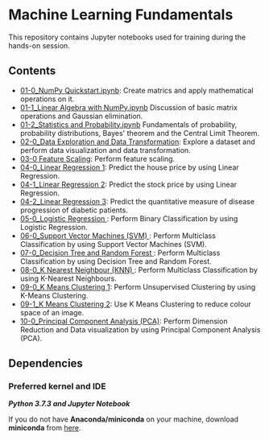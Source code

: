 # Machine Learning Fundamentals

This repository contains Jupyter notebooks used for training during the hands-on session.
## Contents

- [01-0_NumPy Quickstart.ipynb](solution/01-0_NumPy%20Quickstart.ipynb):
  Create matrics and apply mathematical operations on it.
- [01-1_Linear Algebra with NumPy.ipynb](solution/01-1_Linear%20Algebra%20with%20NumPy.ipynb)
  Discussion of basic matrix operations and Gaussian elimination. 
- [01-2_Statistics and Probability.ipynb](solution/01-2_Statistics%20and%20Probability.ipynb)
  Fundamentals of probability, probability distributions, Bayes' theorem and the Central Limit Theorem.
- [02-0_Data Exploration and Data Transformation](solution/02-0_Data%20Exploration%20and%20Data%20Transformation.ipynb):
  Explore a dataset and perform data visualization and data transformation.
- [03-0 Feature Scaling](solution/03-0_Feature%20Scaling.ipynb):
  Perform feature scaling.
- [04-0_Linear Regression 1](solution/04-0_Linear%20Regression%201.ipynb):
  Predict the house price by using Linear Regression.
- [04-1_Linear Regression 2](solution/04-1_Linear%20Regression%202.ipynb):
  Predict the stock price by using Linear Regression.
- [04-2_Linear Regression 3](solution/04-2_Linear%20Regression%203.ipynb):
  Predict the quantitative measure of disease progression of diabetic patients.
- [05-0_Logistic Regression ](solution/05-0_Logistic%20Regression.ipynb):
  Perform Binary Classification by using Logistic Regression.
- [06-0_Support Vector Machines (SVM) ](solution/06-0_Support%20Vector%20Machines(SVM).ipynb):
  Perform Multiclass Classification by using Support Vector Machines (SVM).
- [07-0_Decision Tree and Random Forest ](solution/07-0_Decision%20Tree%20and%20Random%20Forest.ipynb):
  Perform Multiclass Classification by using Decision Tree and Random Forest.
- [08-0_K Nearest Neighbour (KNN) ](solution/08-0_K%20Nearest%20Neighbour(KNN).ipynb):
  Perform Multiclass Classification by using K-Nearest Neighbours.
- [09-0_K Means Clustering 1](solution/09-0_K%20Means%20Clustering%201.ipynb):
  Perform Unsupervised Clustering by using K-Means Clustering.
- [09-1_K Means Clustering 2](solution/09-1_K%20Means%20Clustering%202%20.ipynb):
  Use K Means Clustering to reduce colour space of an image.
- [10-0_Principal Component Analysis (PCA)](solution/10-0_Principal%20Component%20Analysis%20(PCA).ipynb):
  Perform Dimension Reduction and Data visualization by using Principal Component Analysis (PCA).

## Dependencies
### Preferred kernel and IDE
***Python 3.7.3 and Jupyter Notebook***

If you do not have **Anaconda/miniconda** on your machine, download **miniconda** from [here](https://docs.conda.io/en/latest/miniconda.html).
